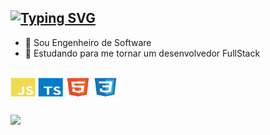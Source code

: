 ## <a href="https://git.io/typing-svg"><img src="https://readme-typing-svg.demolab.com?font=Fira+Code&pause=1000&width=435&lines=%E2%9A%99%EF%B8%8FLuan+Bressanin%E2%9A%99%EF%B8%8F" alt="Typing SVG" /></a> 

- 🔭 Sou Engenheiro de Software
- 🌱 Estudando para me tornar um desenvolvedor FullStack

<div style="display: inline_block"><br>
  <img align="center" alt="Luan-Js" height="30" width="40" src="https://raw.githubusercontent.com/devicons/devicon/master/icons/javascript/javascript-plain.svg">
  <img align="center" alt="Luan-Ts" height="30" width="40" src="https://raw.githubusercontent.com/devicons/devicon/master/icons/typescript/typescript-plain.svg">
  <img align="center" alt="Luan-HTML" height="30" width="40" src="https://raw.githubusercontent.com/devicons/devicon/master/icons/html5/html5-original.svg">
  <img align="center" alt="Luan-CSS" height="30" width="40" src="https://raw.githubusercontent.com/devicons/devicon/master/icons/css3/css3-original.svg">
</div>
  
  ##
 
<div> 
  <a href="https://www.linkedin.com/in/luan-bressanin-b49b57185/" target="_blank"><img src="https://img.shields.io/badge/-LinkedIn-%230077B5?style=for-the-badge&logo=linkedin&logoColor=white" target="_blank"></a> 
</div>
